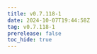 ```yaml
---
title: v0.7.118-1
date: 2024-10-07T19:44:58Z
tag: v0.7.118-1
prerelease: false
toc_hide: true
---
```



